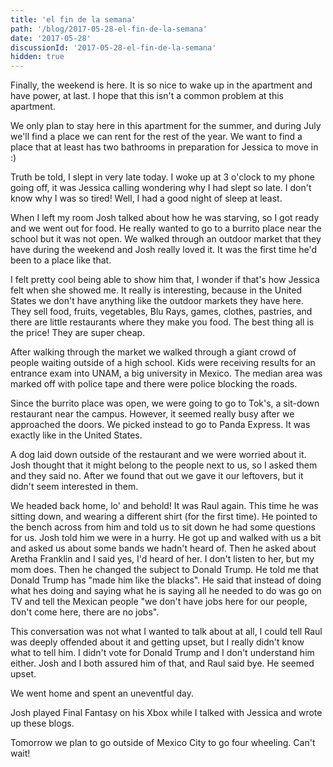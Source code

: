 ```yaml
---
title: 'el fin de la semana'
path: '/blog/2017-05-28-el-fin-de-la-semana'
date: '2017-05-28'
discussionId: '2017-05-28-el-fin-de-la-semana'
hidden: true
---
```


Finally, the weekend is here. It is so nice to wake up in the apartment and have power, at last. I hope that this isn't a common problem at this apartment.

We only plan to stay here in this apartment for the summer, and during July we'll find a place we can rent for the rest of the year. We want to find a place that at least has two bathrooms in preparation for Jessica to move in :)

Truth be told, I slept in very late today. I woke up at 3 o'clock to my phone going off, it was Jessica calling wondering why I had slept so late. I don't know why I was so tired! Well, I had a good night of sleep at least.

When I left my room Josh talked about how he was starving, so I got ready and we went out for food. He really wanted to go to a burrito place near the school but it was not open. We walked through an outdoor market that they have during the weekend and Josh really loved it. It was the first time he'd been to a place like that.

I felt pretty cool being able to show him that, I wonder if that's how Jessica felt when she showed me. It really is interesting, because in the United States we don't have anything like the outdoor markets they have here. They sell food, fruits, vegetables, Blu Rays, games, clothes, pastries, and there are little restaurants where they make you food. The best thing all is the price! They are super cheap.

After walking through the market we walked through a giant crowd of people waiting outside of a high school. Kids were receiving results for an entrance exam into UNAM, a big university in Mexico. The median area was marked off with police tape and there were police blocking the roads.

Since the burrito place was open, we were going to go to Tok's, a sit-down restaurant near the campus. However, it seemed really busy after we approached the doors. We picked instead to go to Panda Express. It was exactly like in the United States.

A dog laid down outside of the restaurant and we were worried about it. Josh thought that it might belong to the people next to us, so I asked them and they said no. After we found that out we gave it our leftovers, but it didn't seem interested in them.

We headed back home, lo' and behold! It was Raul again. This time he was sitting down, and wearing a different shirt (for the first time). He pointed to the bench across from him and told us to sit down he had some questions for us. Josh told him we were in a hurry. He got up and walked with us a bit and asked us about some bands we hadn't heard of. Then he asked about Aretha Franklin and I said yes, I'd heard of her. I don't listen to her, but my mom does. Then he changed the subject to Donald Trump. He told me that Donald Trump has "made him like the blacks". He said that instead of doing what hes doing and saying what he is saying all he needed to do was go on TV and tell the Mexican people "we don't have jobs here for our people, don't come here, there are no jobs".

This conversation was not what I wanted to talk about at all, I could tell Raul was deeply offended about it and getting upset, but I really didn't know what to tell him. I didn't vote for Donald Trump and I don't understand him either. Josh and I both assured him of that, and Raul said bye. He seemed upset.

We went home and spent an uneventful day.

Josh played Final Fantasy on his Xbox while I talked with Jessica and wrote up these blogs.

Tomorrow we plan to go outside of Mexico City to go four wheeling. Can't wait!
